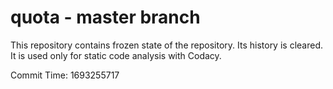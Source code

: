 # quota - master branch

This repository contains frozen state of the repository.
Its history is cleared. It is used only for static code
analysis with Codacy.

Commit Time: 1693255717